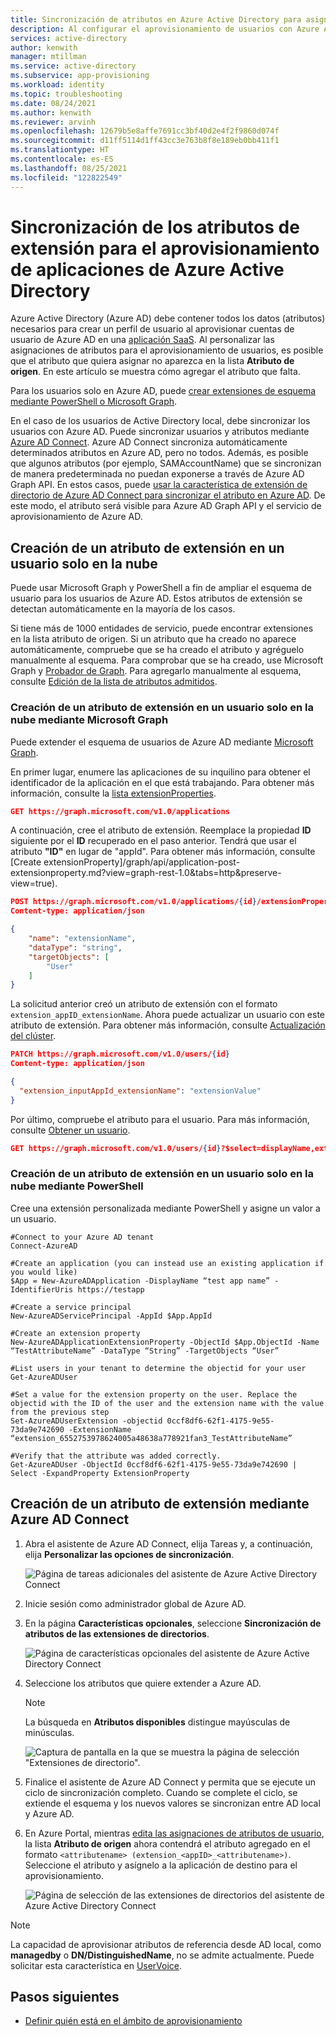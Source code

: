```yaml
---
title: Sincronización de atributos en Azure Active Directory para asignación
description: Al configurar el aprovisionamiento de usuarios con Azure Active Directory y aplicaciones SaaS, use la característica de extensión de directorio para agregar atributos de origen que no están sincronizados de manera predeterminada.
services: active-directory
author: kenwith
manager: mtillman
ms.service: active-directory
ms.subservice: app-provisioning
ms.workload: identity
ms.topic: troubleshooting
ms.date: 08/24/2021
ms.author: kenwith
ms.reviewer: arvinh
ms.openlocfilehash: 12679b5e8affe7691cc3bf40d2e4f2f9860d074f
ms.sourcegitcommit: d11ff5114d1ff43cc3e763b8f8e189eb0bb411f1
ms.translationtype: HT
ms.contentlocale: es-ES
ms.lasthandoff: 08/25/2021
ms.locfileid: "122822549"
---
```

# <a name="syncing-extension-attributes-for-azure-active-directory-application-provisioning"></a>Sincronización de los atributos de extensión para el aprovisionamiento de aplicaciones de Azure Active Directory

Azure Active Directory (Azure AD) debe contener todos los datos (atributos) necesarios para crear un perfil de usuario al aprovisionar cuentas de usuario de Azure AD en una [aplicación SaaS](../saas-apps/tutorial-list.md). Al personalizar las asignaciones de atributos para el aprovisionamiento de usuarios, es posible que el atributo que quiera asignar no aparezca en la lista **Atributo de origen**. En este artículo se muestra cómo agregar el atributo que falta.

Para los usuarios solo en Azure AD, puede [crear extensiones de esquema mediante PowerShell o Microsoft Graph](#create-an-extension-attribute-on-a-cloud-only-user).

En el caso de los usuarios de Active Directory local, debe sincronizar los usuarios con Azure AD. Puede sincronizar usuarios y atributos mediante [Azure AD Connect](../hybrid/whatis-azure-ad-connect.md). Azure AD Connect sincroniza automáticamente determinados atributos en Azure AD, pero no todos. Además, es posible que algunos atributos (por ejemplo, SAMAccountName) que se sincronizan de manera predeterminada no puedan exponerse a través de Azure AD Graph API. En estos casos, puede [usar la característica de extensión de directorio de Azure AD Connect para sincronizar el atributo en Azure AD](#create-an-extension-attribute-using-azure-ad-connect). De este modo, el atributo será visible para Azure AD Graph API y el servicio de aprovisionamiento de Azure AD.

## <a name="create-an-extension-attribute-on-a-cloud-only-user"></a>Creación de un atributo de extensión en un usuario solo en la nube
Puede usar Microsoft Graph y PowerShell a fin de ampliar el esquema de usuario para los usuarios de Azure AD. Estos atributos de extensión se detectan automáticamente en la mayoría de los casos.

Si tiene más de 1000 entidades de servicio, puede encontrar extensiones en la lista atributo de origen. Si un atributo que ha creado no aparece automáticamente, compruebe que se ha creado el atributo y agréguelo manualmente al esquema. Para comprobar que se ha creado, use Microsoft Graph y [Probador de Graph](/graph/graph-explorer/graph-explorer-overview). Para agregarlo manualmente al esquema, consulte [Edición de la lista de atributos admitidos](customize-application-attributes.md#editing-the-list-of-supported-attributes).

### <a name="create-an-extension-attribute-on-a-cloud-only-user-using-microsoft-graph"></a>Creación de un atributo de extensión en un usuario solo en la nube mediante Microsoft Graph
Puede extender el esquema de usuarios de Azure AD mediante [Microsoft Graph](/graph/overview). 

En primer lugar, enumere las aplicaciones de su inquilino para obtener el identificador de la aplicación en el que está trabajando. Para obtener más información, consulte la [lista extensionProperties](/graph/api/application-list-extensionproperty?view=graph-rest-1.0&tabs=http&preserve-view=true).

```json
GET https://graph.microsoft.com/v1.0/applications
```

A continuación, cree el atributo de extensión. Reemplace la propiedad **ID** siguiente por el **ID** recuperado en el paso anterior. Tendrá que usar el atributo **"ID"** en lugar de "appId". Para obtener más información, consulte [Create extensionProperty]/graph/api/application-post-extensionproperty.md?view=graph-rest-1.0&tabs=http&preserve-view=true).

```json
POST https://graph.microsoft.com/v1.0/applications/{id}/extensionProperties
Content-type: application/json

{
    "name": "extensionName",
    "dataType": "string",
    "targetObjects": [
        "User"
    ]
}
```

La solicitud anterior creó un atributo de extensión con el formato `extension_appID_extensionName`. Ahora puede actualizar un usuario con este atributo de extensión. Para obtener más información, consulte [Actualización del clúster](/graph/api/user-update?view=graph-rest-1.0&tabs=http&preserve-view=true).
```json
PATCH https://graph.microsoft.com/v1.0/users/{id}
Content-type: application/json

{
  "extension_inputAppId_extensionName": "extensionValue"
}
```
Por último, compruebe el atributo para el usuario. Para más información, consulte [Obtener un usuario](/graph/api/user-get?view=graph-rest-1.0&tabs=http#example-3-users-request-using-select&preserve-view=true).

```json
GET https://graph.microsoft.com/v1.0/users/{id}?$select=displayName,extension_inputAppId_extensionName
```


### <a name="create-an-extension-attribute-on-a-cloud-only-user-using-powershell"></a>Creación de un atributo de extensión en un usuario solo en la nube mediante PowerShell
Cree una extensión personalizada mediante PowerShell y asigne un valor a un usuario. 

```
#Connect to your Azure AD tenant   
Connect-AzureAD

#Create an application (you can instead use an existing application if you would like)
$App = New-AzureADApplication -DisplayName “test app name” -IdentifierUris https://testapp

#Create a service principal
New-AzureADServicePrincipal -AppId $App.AppId

#Create an extension property
New-AzureADApplicationExtensionProperty -ObjectId $App.ObjectId -Name “TestAttributeName” -DataType “String” -TargetObjects “User”

#List users in your tenant to determine the objectid for your user
Get-AzureADUser

#Set a value for the extension property on the user. Replace the objectid with the ID of the user and the extension name with the value from the previous step
Set-AzureADUserExtension -objectid 0ccf8df6-62f1-4175-9e55-73da9e742690 -ExtensionName “extension_6552753978624005a48638a778921fan3_TestAttributeName”

#Verify that the attribute was added correctly.
Get-AzureADUser -ObjectId 0ccf8df6-62f1-4175-9e55-73da9e742690 | Select -ExpandProperty ExtensionProperty

```

## <a name="create-an-extension-attribute-using-azure-ad-connect"></a>Creación de un atributo de extensión mediante Azure AD Connect

1. Abra el asistente de Azure AD Connect, elija Tareas y, a continuación, elija **Personalizar las opciones de sincronización**.

   ![Página de tareas adicionales del asistente de Azure Active Directory Connect](./media/user-provisioning-sync-attributes-for-mapping/active-directory-connect-customize.png)
 
2. Inicie sesión como administrador global de Azure AD. 

3. En la página **Características opcionales**, seleccione **Sincronización de atributos de las extensiones de directorios**.
 
   ![Página de características opcionales del asistente de Azure Active Directory Connect](./media/user-provisioning-sync-attributes-for-mapping/active-directory-connect-directory-extension-attribute-sync.png)

4. Seleccione los atributos que quiere extender a Azure AD.
   > [!NOTE]
   > La búsqueda en **Atributos disponibles** distingue mayúsculas de minúsculas.

   ![Captura de pantalla en la que se muestra la página de selección "Extensiones de directorio".](./media/user-provisioning-sync-attributes-for-mapping/active-directory-connect-directory-extensions.png)

5. Finalice el asistente de Azure AD Connect y permita que se ejecute un ciclo de sincronización completo. Cuando se complete el ciclo, se extiende el esquema y los nuevos valores se sincronizan entre AD local y Azure AD.
 
6. En Azure Portal, mientras [edita las asignaciones de atributos de usuario](customize-application-attributes.md), la lista **Atributo de origen** ahora contendrá el atributo agregado en el formato `<attributename> (extension_<appID>_<attributename>)`. Seleccione el atributo y asígnelo a la aplicación de destino para el aprovisionamiento.

   ![Página de selección de las extensiones de directorios del asistente de Azure Active Directory Connect](./media/user-provisioning-sync-attributes-for-mapping/attribute-mapping-extensions.png)

> [!NOTE]
> La capacidad de aprovisionar atributos de referencia desde AD local, como **managedby** o **DN/DistinguishedName**, no se admite actualmente. Puede solicitar esta característica en [UserVoice](https://feedback.azure.com/forums/169401-azure-active-directory). 


## <a name="next-steps"></a>Pasos siguientes

* [Definir quién está en el ámbito de aprovisionamiento](../app-provisioning/define-conditional-rules-for-provisioning-user-accounts.md)
